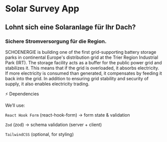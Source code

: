 # Solar Survey App

## Lohnt sich eine Solaranlage für Ihr Dach?

### Sichere Stromversorgung für die Region.

SCHOENERGIE is building one of the first grid-supporting battery storage parks in continental Europe's distribution grid at the Trier Region Industrial Park (IRT). The storage facility acts as a buffer for the public power grid and stabilizes it. This means that if the grid is overloaded, it absorbs electricity. If more electricity is consumed than generated, it compensates by feeding it back into the grid. In addition to ensuring grid stability and security of supply, it also enables electricity trading.

⚡ Dependencies

We’ll use:

`React Hook Form` (react-hook-form) → form state & validation

`Zod` (zod) → schema validation (server + client)

`TailwindCSS` (optional, for styling)
